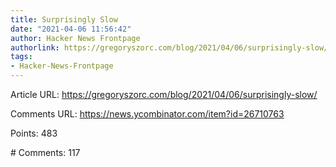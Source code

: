 ```yaml
---
title: Surprisingly Slow
date: "2021-04-06 11:56:42"
author: Hacker News Frontpage
authorlink: https://gregoryszorc.com/blog/2021/04/06/surprisingly-slow/
tags:
- Hacker-News-Frontpage
---
```


<p>Article URL: <a href="https://gregoryszorc.com/blog/2021/04/06/surprisingly-slow/">https://gregoryszorc.com/blog/2021/04/06/surprisingly-slow/</a></p>
<p>Comments URL: <a href="https://news.ycombinator.com/item?id=26710763">https://news.ycombinator.com/item?id=26710763</a></p>
<p>Points: 483</p>
<p># Comments: 117</p>
